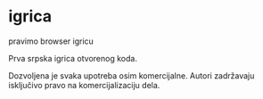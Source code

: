 # igrica
pravimo browser igricu

Prva srpska igrica otvorenog koda. 

Dozvoljena je svaka upotreba osim komercijalne. Autori zadržavaju isključivo pravo na komercijalizaciju dela.

